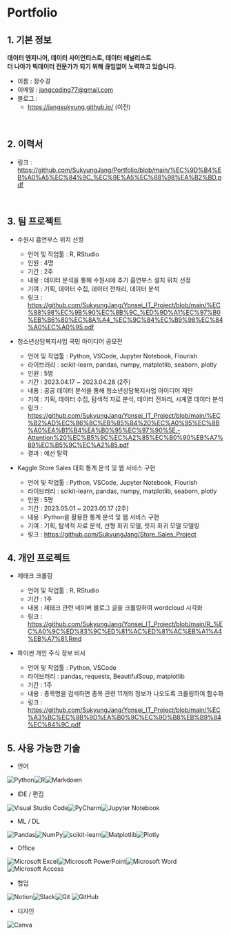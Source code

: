 # Portfolio


## 1. 기본 정보
**데이터 엔지니어, 데이터 사이언티스트, 데이터 애널리스트 <br/>
더 나아가 빅데이터 전문가가 되기 위해 끊임없이 노력하고 있습니다.**

- 이름 : 장수경
- 이메일 : jangcoding77@gmail.com
- 블로그 : 
  - <https://jangsukyung.github.io/> (이전)
<br/>

## 2. 이력서
- 링크 : <https://github.com/SukyungJang/Portfolio/blob/main/%EC%9D%B4%EB%A0%A5%EC%84%9C_%EC%9E%A5%EC%88%98%EA%B2%BD.pdf>

<br/>

## 3. 팀 프로젝트
 - 수원시 흡연부스 위치 선정
     - 언어 및 작업툴 : R, RStudio
     - 인원 : 4명
     - 기간 : 2주
     - 내용 : 데이터 분석을 통해 수원시에 추가 흡연부스 설치 위치 선정
     - 기여 : 기획, 데이터 수집, 데이터 전처리, 데이터 분석
     - 링크 : <https://github.com/SukyungJang/Yonsei_IT_Project/blob/main/%EC%88%98%EC%9B%90%EC%8B%9C_%ED%9D%A1%EC%97%B0%EB%B6%80%EC%8A%A4_%EC%9C%84%EC%B9%98%EC%84%A0%EC%A0%95.pdf>
 
 - 청소년상담복지사업 국민 아이디어 공모전
     - 언어 및 작업툴 : Python, VSCode, Jupyter Notebook, Flourish
     - 라이브러리 : scikit-learn, pandas, numpy, matplotlib, seaborn, plotly
     - 인원 : 5명
     - 기간 : 2023.04.17 ~ 2023.04.28 (2주)
     - 내용 : 공공 데이터 분석을 통해 청소년상담복지사업 아이디어 제안
     - 기여 : 기획, 데이터 수집, 탐색적 자료 분석, 데이터 전처리, 시계열 데이터 분석
     - 링크 : <https://github.com/SukyungJang/Yonsei_IT_Project/blob/main/%EC%B2%AD%EC%86%8C%EB%85%84%20%EC%A0%95%EC%8B%A0%EA%B1%B4%EA%B0%95%EC%97%90%5E.-Attention%20%EC%B5%9C%EC%A2%85%EC%B0%90%EB%A7%89%EC%B5%9C%EC%A2%85.pdf>
     - 결과 : 예선 탈락

 - Kaggle Store Sales 대회 통계 분석 및 웹 서비스 구현
     - 언어 및 작업툴 : Python, VSCode, Jupyter Notebook, Flourish
     - 라이브러리 : scikit-learn, pandas, numpy, matplotlib, seaborn, plotly
     - 인원 : 5명
     - 기간 : 2023.05.01 ~ 2023.05.17 (2주)
     - 내용 : Python을 활용한 통계 분석 및 웹 서비스 구현
     - 기여 : 기획, 탐색적 자료 분석, 선형 회귀 모델, 릿지 회귀 모델 모델링
     - 링크 : <https://github.com/SukyungJang/Store_Sales_Project>

## 4. 개인 프로젝트
 - 제태크 크롤링
     - 언어 및 작업툴 : R, RStudio
     - 기간 : 1주
     - 내용 : 제태크 관련 네이버 블로그 글을 크롤링하여 wordcloud 시각화
     - 링크 : <https://github.com/SukyungJang/Yonsei_IT_Project/blob/main/R_%EC%A0%9C%ED%83%9C%ED%81%AC%ED%81%AC%EB%A1%A4%EB%A7%81.Rmd>

 - 파이썬 개인 주식 정보 비서
     - 언어 및 작업툴 : Python, VSCode
     - 라이브러리 : pandas, requests, BeautifulSoup, matplotlib
     - 기간 : 1주
     - 내용 : 종목명을 검색하면 종목 관련 11개의 정보가 나오도록 크롤링하여 함수화
     - 링크 : <https://github.com/SukyungJang/Yonsei_IT_Project/blob/main/%EC%A3%BC%EC%8B%9D%EA%B0%9C%EC%9D%B8%EB%B9%84%EC%84%9C.pdf>

## 5. 사용 가능한 기술
- 언어 <br/>

![Python](https://img.shields.io/badge/python-3670A0?style=for-the-badge&logo=python&logoColor=ffdd54)![R](https://img.shields.io/badge/r-%23276DC3.svg?style=for-the-badge&logo=r&logoColor=white)![Markdown](https://img.shields.io/badge/markdown-%23000000.svg?style=for-the-badge&logo=markdown&logoColor=white) <br/>

- IDE / 편집 <br/>

![Visual Studio Code](https://img.shields.io/badge/Visual%20Studio%20Code-0078d7.svg?style=for-the-badge&logo=visual-studio-code&logoColor=white)![PyCharm](https://img.shields.io/badge/pycharm-143?style=for-the-badge&logo=pycharm&logoColor=black&color=black&labelColor=green)![Jupyter Notebook](https://img.shields.io/badge/jupyter-%23FA0F00.svg?style=for-the-badge&logo=jupyter&logoColor=white) <br/>

- ML / DL <br/>

![Pandas](https://img.shields.io/badge/pandas-%23150458.svg?style=for-the-badge&logo=pandas&logoColor=white)![NumPy](https://img.shields.io/badge/numpy-%23013243.svg?style=for-the-badge&logo=numpy&logoColor=white)![scikit-learn](https://img.shields.io/badge/scikit--learn-%23F7931E.svg?style=for-the-badge&logo=scikit-learn&logoColor=white)![Matplotlib](https://img.shields.io/badge/Matplotlib-%23ffffff.svg?style=for-the-badge&logo=Matplotlib&logoColor=black)![Plotly](https://img.shields.io/badge/Plotly-%233F4F75.svg?style=for-the-badge&logo=plotly&logoColor=white) <br/>

- Office <br/>

![Microsoft Excel](https://img.shields.io/badge/Microsoft_Excel-217346?style=for-the-badge&logo=microsoft-excel&logoColor=white)![Microsoft PowerPoint](https://img.shields.io/badge/Microsoft_PowerPoint-B7472A?style=for-the-badge&logo=microsoft-powerpoint&logoColor=white)![Microsoft Word](https://img.shields.io/badge/Microsoft_Word-2B579A?style=for-the-badge&logo=microsoft-word&logoColor=white)![Microsoft Access](https://img.shields.io/badge/Microsoft_Access-A4373A?style=for-the-badge&logo=microsoft-access&logoColor=white) <br/>

- 협업 <br/>

![Notion](https://img.shields.io/badge/Notion-%23000000.svg?style=for-the-badge&logo=notion&logoColor=white)![Slack](https://img.shields.io/badge/Slack-4A154B?style=for-the-badge&logo=slack&logoColor=white)![Git](https://img.shields.io/badge/git-%23F05033.svg?style=for-the-badge&logo=git&logoColor=white)	![GitHub](https://img.shields.io/badge/github-%23121011.svg?style=for-the-badge&logo=github&logoColor=white) <br/>

- 디자인 <br/>

![Canva](https://img.shields.io/badge/Canva-%2300C4CC.svg?style=for-the-badge&logo=Canva&logoColor=white) <br/>

